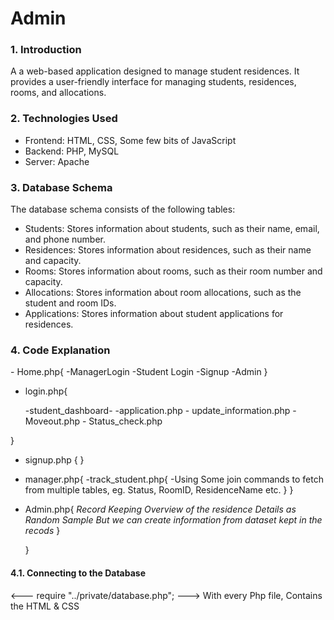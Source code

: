 # Admin


<h3>1. Introduction</h3>

A a web-based application designed to manage student residences. It provides a user-friendly interface for managing students, residences, rooms, and allocations.

<h3>2. Technologies Used</h3>

- Frontend: HTML, CSS, Some few bits of JavaScript
- Backend: PHP, MySQL
- Server: Apache

<h3>3. Database Schema</h3>

The database schema consists of the following tables:

- Students: Stores information about students, such as their name, email, and phone number.
- Residences: Stores information about residences, such as their name and capacity.
- Rooms: Stores information about rooms, such as their room number and capacity.
- Allocations: Stores information about room allocations, such as the student and room IDs.
- Applications: Stores information about student applications for residences.

<h3>4. Code Explanation</h3>
- Home.php{
    -ManagerLogin
    -Student Login
    -Signup
    -Admin
}

- login.php{

   -student_dashboard-
      -application.php
      - update_information.php
      - Moveout.php
      - Status_check.php
  
}
- signup.php
{
   <User Registration>
}


- manager.php{
   -track_student.php{
     -Using Some join commands to fetch from multiple tables, eg. Status, RoomID, 	ResidenceName etc.
	}
   }


- Admin.php{
  _Record Keeping_
    _Overview of the residence Details as Random Sample_
     _But we can create information from dataset kept in the recods_
	}
	
     }



<h4>4.1. Connecting to the Database</h4>

<?php


define('DB_NAME', 'crycry');
define('DB_USER', 'root');
define('DB_PASS', '');
define('DB_HOST', 'localhost');


if (!$connection = mysqli_connect(DB_HOST, DB_USER, DB_PASS, DB_NAME)) {
    die("Failed to connect");
}
?>

<---   require "../private/database.php"; --->
With every Php file, Contains the HTML & CSS


